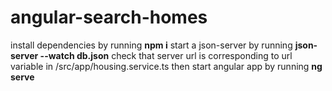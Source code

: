 # angular-search-homes
install dependencies by running **npm i**
start a json-server by running **json-server --watch db.json**
check that server url is corresponding to url variable in /src/app/housing.service.ts
then start angular app by running **ng serve**
